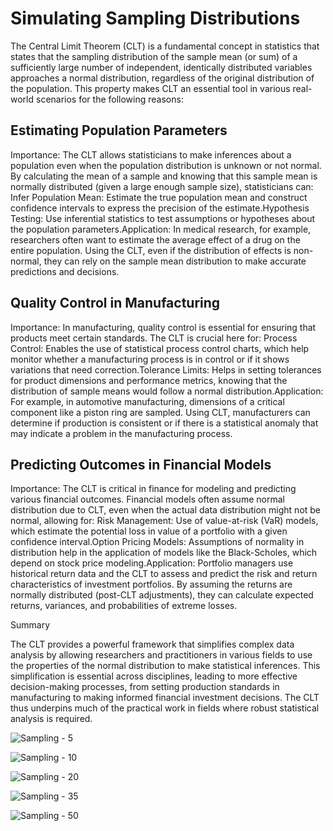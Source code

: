 # Simulating Sampling Distributions

The Central Limit Theorem (CLT) is a fundamental concept in statistics that states that the sampling distribution of the sample mean (or sum) of a sufficiently large number of independent, identically distributed variables approaches a normal distribution, regardless of the original distribution of the population. This property makes CLT an essential tool in various real-world scenarios for the following reasons:

## Estimating Population Parameters

Importance: The CLT allows statisticians to make inferences about a population even when the population distribution is unknown or not normal. By calculating the mean of a sample and knowing that this sample mean is normally distributed (given a large enough sample size), statisticians can:
Infer Population Mean: Estimate the true population mean and construct confidence intervals to express the precision of the estimate.Hypothesis Testing: Use inferential statistics to test assumptions or hypotheses about the population parameters.Application: In medical research, for example, researchers often want to estimate the average effect of a drug on the entire population. Using the CLT, even if the distribution of effects is non-normal, they can rely on the sample mean distribution to make accurate predictions and decisions.

## Quality Control in Manufacturing

Importance: In manufacturing, quality control is essential for ensuring that products meet certain standards. The CLT is crucial here for:
Process Control: Enables the use of statistical process control charts, which help monitor whether a manufacturing process is in control or if it shows variations that need correction.Tolerance Limits: Helps in setting tolerances for product dimensions and performance metrics, knowing that the distribution of sample means would follow a normal distribution.Application: For example, in automotive manufacturing, dimensions of a critical component like a piston ring are sampled. Using CLT, manufacturers can determine if production is consistent or if there is a statistical anomaly that may indicate a problem in the manufacturing process.

## Predicting Outcomes in Financial Models

Importance: The CLT is critical in finance for modeling and predicting various financial outcomes. Financial models often assume normal distribution due to CLT, even when the actual data distribution might not be normal, allowing for:
Risk Management: Use of value-at-risk (VaR) models, which estimate the potential loss in value of a portfolio with a given confidence interval.Option Pricing Models: Assumptions of normality in distribution help in the application of models like the Black-Scholes, which depend on stock price modeling.Application: Portfolio managers use historical return data and the CLT to assess and predict the risk and return characteristics of investment portfolios. By assuming the returns are normally distributed (post-CLT adjustments), they can calculate expected returns, variances, and probabilities of extreme losses.

Summary

The CLT provides a powerful framework that simplifies complex data analysis by allowing researchers and practitioners in various fields to use the properties of the normal distribution to make statistical inferences. This simplification is essential across disciplines, leading to more effective decision-making processes, from setting production standards in manufacturing to making informed financial investment decisions. The CLT thus underpins much of the practical work in fields where robust statistical analysis is required.

![Sampling - 5](https://mg-2025p03.github.io/physics/_pics/P1.1.1.png)

![Sampling - 10](https://mg-2025p03.github.io/physics/_pics/P1.1.2.png)

![Sampling - 20](https://mg-2025p03.github.io/physics/_pics/P1.1.3.png)

![Sampling - 35](https://mg-2025p03.github.io/physics/_pics/P1.1.4.png)

![Sampling - 50](https://mg-2025p03.github.io/physics/_pics/P1.1.5.png)